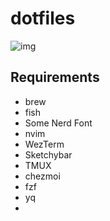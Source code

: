 # dotfiles

![img](preview.png)

## Requirements

- brew
- fish
- Some Nerd Font
- nvim
- WezTerm
- Sketchybar
- TMUX
- chezmoi
- fzf
- yq
-
